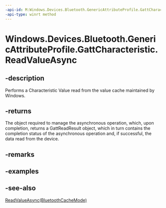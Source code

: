 ```yaml
---
-api-id: M:Windows.Devices.Bluetooth.GenericAttributeProfile.GattCharacteristic.ReadValueAsync
-api-type: winrt method
---
```


<!-- Method syntax
public Windows.Foundation.IAsyncOperation<Windows.Devices.Bluetooth.GenericAttributeProfile.GattReadResult> ReadValueAsync()
-->

# Windows.Devices.Bluetooth.GenericAttributeProfile.GattCharacteristic.ReadValueAsync

## -description
Performs a Characteristic Value read from the value cache maintained by Windows.

## -returns
The object required to manage the asynchronous operation, which, upon completion, returns a GattReadResult object, which in turn contains the completion status of the asynchronous operation and, if successful, the data read from the device.

## -remarks

## -examples

## -see-also
[ReadValueAsync(BluetoothCacheMode)](gattcharacteristic_readvalueasync_2134129157.md)